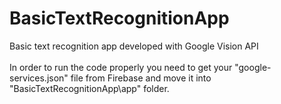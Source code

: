 # BasicTextRecognitionApp
Basic text recognition app developed with Google Vision API <br />
<br />
In order to run the code properly you need to get your "google-services.json" file from Firebase and move it into "BasicTextRecognitionApp\app" folder.
